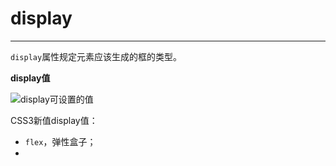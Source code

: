 # display #


----------

`display`属性规定元素应该生成的框的类型。

**display值**

![display可设置的值]()

CSS3新值display值：

- `flex`，弹性盒子；
- 